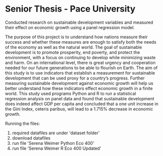 # Senior Thesis - Pace University 
Conducted research on sustainable development variables and measured their effect on economic growth using a panel regression model. 

The purpose of this project is to understand how nations measure their success and whether these
measures are enough to satisfy both the needs of the economy as well as the natural world. The
goal of sustainable development is to promote prosperity, end poverty, and protect the
environment, with a focus on continuing to develop while minimizing waste and harm. On an
international level, there is great urgency and cooperation needed for our future generations to be
able to flourish on Earth. The aim of this study is to use indicators that establish a measurement
for sustainable development that can be used proxy for a country’s progress. Further measuring
sustainable development against economic growth will help us better understand how these
indicators effect economic growth in a finite world. This study used programs Python and R to run
a statistical regression analysis on panel data and found that sustainable development does indeed
affect GDP per capita and concluded that a one unit increase in the Gini Index, ceteris paribus, will
lead to a 1.715% decrease in economic growth.



Running the files: 
1. required datafiles are under 'dataset folder'
2. download datafiles
3. run file 'Serena Weimer Python Eco 400'
4. run file 'Serena Weimer R Eco 400 Updated' 
